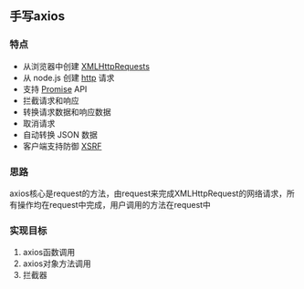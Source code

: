 ## 手写axios

### 特点

- 从浏览器中创建 [XMLHttpRequests](https://developer.mozilla.org/en-US/docs/Web/API/XMLHttpRequest)
- 从 node.js 创建 [http](http://nodejs.org/api/http.html) 请求
- 支持 [Promise](https://developer.mozilla.org/en-US/docs/Web/JavaScript/Reference/Global_Objects/Promise) API
- 拦截请求和响应
- 转换请求数据和响应数据
- 取消请求
- 自动转换 JSON 数据
- 客户端支持防御 [XSRF](http://en.wikipedia.org/wiki/Cross-site_request_forgery)

### 思路

axios核心是request的方法，由request来完成XMLHttpRequest的网络请求，所有操作均在request中完成，用户调用的方法在request中

### 实现目标

1. axios函数调用
2. axios对象方法调用
3. 拦截器